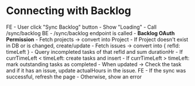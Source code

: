 # Connecting with Backlog

FE  - User click "Sync Backlog" button
    - Show "Loading"
    - Call /sync/backlog
BE  - /sync/backlog endpoint is called
    - **Backlog OAuth Permission**
    - Fetch projects -> convert into Project
    - If Project doesn't exist in DB or is changed, create/update
    - Fetch issues -> convert into { refId: timeLeft }
    - Query incompleted tasks of that refId and sum durationHr
    - If currTimeLeft < timeLeft: create tasks and insert
    - If currTimeLeft > timeLeft: mark outstanding tasks as completed
    - When updated -> Check the task and if it has an issue, update actualHours in the issue.
FE  - If the sync was successful, refresh the page
    - Otherwise, show an error